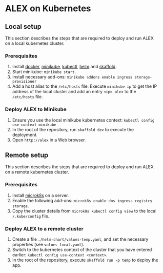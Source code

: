 # ALEX on Kubernetes

## Local setup

This section describes the steps that are required to deploy and run ALEX on a local kubernetes cluster.

### Prerequisites

1. Install [docker](Docker), [minikube](Minikube), [kubectl](Kubectl), [helm](Helm) and [skaffold](Skaffold).
2. Start minikube: `minikube start`.
3. Install necessary add-ons: `minikube addons enable ingress storage-provisioner`
4. Add a host alias to the `/etc/hosts` file:
   Execute `minikube ip` to get the IP address of the local cluster and add an entry `<ip> alex` to the `/etc/hosts` file.

### Deploy ALEX to Minikube

1. Ensure you use the local minikube kubernetes context: `kubectl config use-context minikube`
2. In the root of the repository, run `skaffold dev` to execute the deployment.
3. Open `http://alex` in a Web browser.


## Remote setup

This section describes the steps that are required to deploy and run ALEX on a remote kubernetes cluster.

### Prerequisites

1. Install [microk8s](microk8s) on a server.
2. Enable the following add-ons: `microk8s enable dns ingress registry storage`.
3. Copy the cluster details from `microk8s kubectl config view` to the local `/.kube/config` file.

### Deploy ALEX to a remote cluster

1. Create a file `./helm-chart/values-temp.yaml`, and set the necessary properties (see `values-local.yaml`).
2. Switch to the kubernetes context of the cluster that you have entered earlier: `kubectl config use-context <context>`.
3. In the root of the repository, execute `skaffold run -p temp` to deploy the app.


[docker]: https://www.docker.com/get-started
[microk8s]: https://microk8s.io/
[minikube]: https://minikube.sigs.k8s.io/
[helm]: https://helm.sh/
[skaffold]: https://skaffold.dev/
[kubectl]: https://kubernetes.io/docs/tasks/tools/